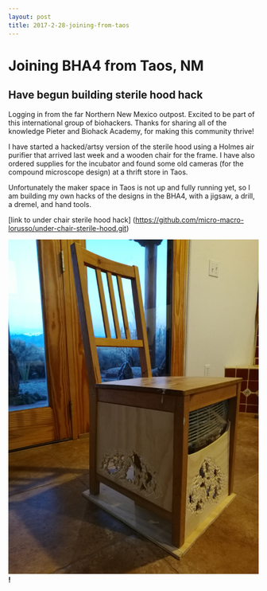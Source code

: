 ```yaml
---
layout: post
title: 2017-2-28-joining-from-taos
---
```


# Joining BHA4 from Taos, NM

## Have begun building sterile hood hack

Logging in from the far Northern New Mexico outpost. Excited to be part of this international group of biohackers. Thanks for sharing all of the knowledge Pieter and Biohack Academy, for making this community thrive! 

I have started a hacked/artsy version of the sterile hood using a Holmes air purifier that arrived last week and a wooden chair for the frame. I have also ordered supplies for the incubator and found some old cameras (for the compound microscope design) at a thrift store in Taos.

Unfortunately the maker space in Taos is not up and fully running yet, so I am building my own hacks of the designs in the BHA4, with a jigsaw, a drill, a dremel, and hand tools.

[link to under chair sterile hood hack] (https://github.com/micro-macro-lorusso/under-chair-sterile-hood.git)

![](https://raw.githubusercontent.com/micro-macro-lorusso/under-chair-sterile-hood/master/m-lorusso-sterile-hood-chair-process-1.jpg)
**!**




